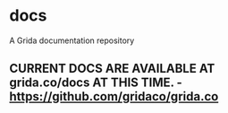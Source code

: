 # docs
A Grida documentation repository


## CURRENT DOCS ARE AVAILABLE AT grida.co/docs AT THIS TIME. - https://github.com/gridaco/grida.co
